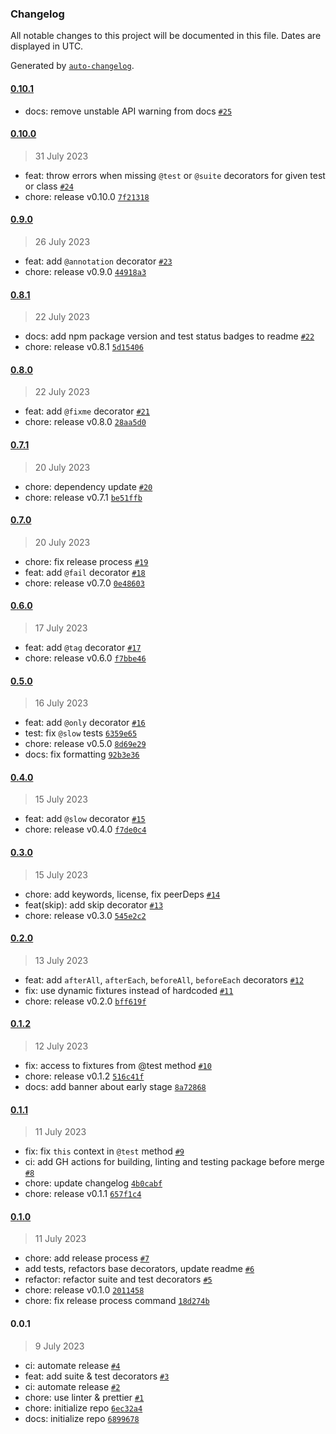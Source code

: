 ### Changelog

All notable changes to this project will be documented in this file. Dates are displayed in UTC.

Generated by [`auto-changelog`](https://github.com/CookPete/auto-changelog).

#### [0.10.1](https://github.com/SebastianSedzik/playwright-decorators/compare/0.10.0...0.10.1)

- docs: remove unstable API warning from docs [`#25`](https://github.com/SebastianSedzik/playwright-decorators/pull/25)

#### [0.10.0](https://github.com/SebastianSedzik/playwright-decorators/compare/0.9.0...0.10.0)

> 31 July 2023

- feat: throw errors when missing `@test` or `@suite` decorators for given test or class [`#24`](https://github.com/SebastianSedzik/playwright-decorators/pull/24)
- chore: release v0.10.0 [`7f21318`](https://github.com/SebastianSedzik/playwright-decorators/commit/7f213181f24d464c7f433513140add8945d20f24)

#### [0.9.0](https://github.com/SebastianSedzik/playwright-decorators/compare/0.8.1...0.9.0)

> 26 July 2023

- feat: add `@annotation` decorator [`#23`](https://github.com/SebastianSedzik/playwright-decorators/pull/23)
- chore: release v0.9.0 [`44918a3`](https://github.com/SebastianSedzik/playwright-decorators/commit/44918a3a870493e139e0272f3db986ab8b582be9)

#### [0.8.1](https://github.com/SebastianSedzik/playwright-decorators/compare/0.8.0...0.8.1)

> 22 July 2023

- docs: add npm package version and test status badges to readme [`#22`](https://github.com/SebastianSedzik/playwright-decorators/pull/22)
- chore: release v0.8.1 [`5d15406`](https://github.com/SebastianSedzik/playwright-decorators/commit/5d1540690e6095d5ecc00c5ea5a57ca17440b831)

#### [0.8.0](https://github.com/SebastianSedzik/playwright-decorators/compare/0.7.1...0.8.0)

> 22 July 2023

- feat: add `@fixme` decorator [`#21`](https://github.com/SebastianSedzik/playwright-decorators/pull/21)
- chore: release v0.8.0 [`28aa5d0`](https://github.com/SebastianSedzik/playwright-decorators/commit/28aa5d01ffc42dd4e0c6644230860fecf392ba48)

#### [0.7.1](https://github.com/SebastianSedzik/playwright-decorators/compare/0.7.0...0.7.1)

> 20 July 2023

- chore: dependency update [`#20`](https://github.com/SebastianSedzik/playwright-decorators/pull/20)
- chore: release v0.7.1 [`be51ffb`](https://github.com/SebastianSedzik/playwright-decorators/commit/be51ffb6b59b3ffe2d653891b4f01dc91fede484)

#### [0.7.0](https://github.com/SebastianSedzik/playwright-decorators/compare/0.6.0...0.7.0)

> 20 July 2023

- chore: fix release process [`#19`](https://github.com/SebastianSedzik/playwright-decorators/pull/19)
- feat: add `@fail` decorator [`#18`](https://github.com/SebastianSedzik/playwright-decorators/pull/18)
- chore: release v0.7.0 [`0e48603`](https://github.com/SebastianSedzik/playwright-decorators/commit/0e486033166d7e597b3e055a9f0c1eba5147896f)

#### [0.6.0](https://github.com/SebastianSedzik/playwright-decorators/compare/0.5.0...0.6.0)

> 17 July 2023

- feat: add `@tag` decorator [`#17`](https://github.com/SebastianSedzik/playwright-decorators/pull/17)
- chore: release v0.6.0 [`f7bbe46`](https://github.com/SebastianSedzik/playwright-decorators/commit/f7bbe46641e2d5a1889b8bd22a962e5e8c0ebe4a)

#### [0.5.0](https://github.com/SebastianSedzik/playwright-decorators/compare/0.4.0...0.5.0)

> 16 July 2023

- feat: add `@only` decorator [`#16`](https://github.com/SebastianSedzik/playwright-decorators/pull/16)
- test: fix `@slow` tests [`6359e65`](https://github.com/SebastianSedzik/playwright-decorators/commit/6359e65ec6bb52d564a179d5ae854560c53c7090)
- chore: release v0.5.0 [`8d69e29`](https://github.com/SebastianSedzik/playwright-decorators/commit/8d69e29f03d7cbbaa27b4ef27e6a4d4a238cf57c)
- docs: fix formatting [`92b3e36`](https://github.com/SebastianSedzik/playwright-decorators/commit/92b3e36981d0ae66be117240121035a51e15ed86)

#### [0.4.0](https://github.com/SebastianSedzik/playwright-decorators/compare/0.3.0...0.4.0)

> 15 July 2023

- feat: add `@slow` decorator [`#15`](https://github.com/SebastianSedzik/playwright-decorators/pull/15)
- chore: release v0.4.0 [`f7de0c4`](https://github.com/SebastianSedzik/playwright-decorators/commit/f7de0c42ef0889c36d1efc593d23e92c468a8a4a)

#### [0.3.0](https://github.com/SebastianSedzik/playwright-decorators/compare/0.2.0...0.3.0)

> 15 July 2023

- chore: add keywords, license, fix peerDeps [`#14`](https://github.com/SebastianSedzik/playwright-decorators/pull/14)
- feat(skip): add skip decorator [`#13`](https://github.com/SebastianSedzik/playwright-decorators/pull/13)
- chore: release v0.3.0 [`545e2c2`](https://github.com/SebastianSedzik/playwright-decorators/commit/545e2c2972c9112fcc8048ea6215c8549f483a85)

#### [0.2.0](https://github.com/SebastianSedzik/playwright-decorators/compare/0.1.2...0.2.0)

> 13 July 2023

- feat: add `afterAll`, `afterEach`, `beforeAll`, `beforeEach` decorators [`#12`](https://github.com/SebastianSedzik/playwright-decorators/pull/12)
- fix: use dynamic fixtures instead of hardcoded [`#11`](https://github.com/SebastianSedzik/playwright-decorators/pull/11)
- chore: release v0.2.0 [`bff619f`](https://github.com/SebastianSedzik/playwright-decorators/commit/bff619f29699aca937fd6c28d32d6ab87c236653)

#### [0.1.2](https://github.com/SebastianSedzik/playwright-decorators/compare/0.1.1...0.1.2)

> 12 July 2023

- fix: access to fixtures from @test method [`#10`](https://github.com/SebastianSedzik/playwright-decorators/pull/10)
- chore: release v0.1.2 [`516c41f`](https://github.com/SebastianSedzik/playwright-decorators/commit/516c41faf8f62fab1d0f82e2df0fb35bc3f401ec)
- docs: add banner about early stage [`8a72868`](https://github.com/SebastianSedzik/playwright-decorators/commit/8a72868646917c9fd73931e642d9524cefb6a055)

#### [0.1.1](https://github.com/SebastianSedzik/playwright-decorators/compare/0.1.0...0.1.1)

> 11 July 2023

- fix: fix `this` context in `@test` method [`#9`](https://github.com/SebastianSedzik/playwright-decorators/pull/9)
- ci: add GH actions for building, linting and testing package before merge [`#8`](https://github.com/SebastianSedzik/playwright-decorators/pull/8)
- chore: update changelog [`4b0cabf`](https://github.com/SebastianSedzik/playwright-decorators/commit/4b0cabf7a5461c71dc2eb0b98f056dd458e185a5)
- chore: release v0.1.1 [`657f1c4`](https://github.com/SebastianSedzik/playwright-decorators/commit/657f1c409cee8b863226516300a82689c746f6d3)

#### [0.1.0](https://github.com/SebastianSedzik/playwright-decorators/compare/0.0.1...0.1.0)

> 11 July 2023

- chore: add release process [`#7`](https://github.com/SebastianSedzik/playwright-decorators/pull/7)
- add tests, refactors base decorators, update readme [`#6`](https://github.com/SebastianSedzik/playwright-decorators/pull/6)
- refactor: refactor suite and test decorators [`#5`](https://github.com/SebastianSedzik/playwright-decorators/pull/5)
- chore: release v0.1.0 [`2011458`](https://github.com/SebastianSedzik/playwright-decorators/commit/20114585cc73e81efdcc900e7cfee6b660e40503)
- chore: fix release process command [`18d274b`](https://github.com/SebastianSedzik/playwright-decorators/commit/18d274b90fcb31be0145e5a971dfb73a7f40b091)

#### 0.0.1

> 9 July 2023

- ci: automate release [`#4`](https://github.com/SebastianSedzik/playwright-decorators/pull/4)
- feat: add suite & test decorators [`#3`](https://github.com/SebastianSedzik/playwright-decorators/pull/3)
- ci: automate release [`#2`](https://github.com/SebastianSedzik/playwright-decorators/pull/2)
- chore: use linter & prettier [`#1`](https://github.com/SebastianSedzik/playwright-decorators/pull/1)
- chore: initialize repo [`6ec32a4`](https://github.com/SebastianSedzik/playwright-decorators/commit/6ec32a4711fc0eaa2ce17ae38cfc709d2c78d178)
- docs: initialize repo [`6899678`](https://github.com/SebastianSedzik/playwright-decorators/commit/6899678ba0b370b2712de8bebdbc77c885bd271e)
